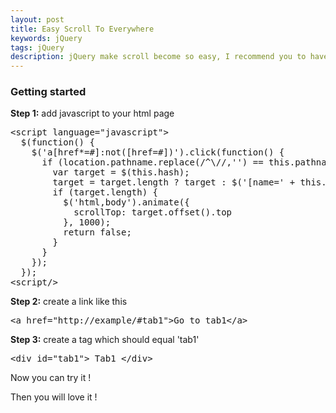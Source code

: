 ```yaml
---
layout: post 
title: Easy Scroll To Everywhere 
keywords: jQuery 
tags: jQuery 
description: jQuery make scroll become so easy, I recommend you to have a look.
---
```

<h3>Getting started</h3>
<p><b>Step 1:</b> add javascript to your html page</p>
<pre>
&lt;script language="javascript"&gt;  
  $(function() {
    $('a[href*=#]:not([href=#])').click(function() {
      if (location.pathname.replace(/^\//,'') == this.pathname.replace(/^\//,'') && location.hostname == this.hostname) {
        var target = $(this.hash);
        target = target.length ? target : $('[name=' + this.hash.slice(1) +']');
        if (target.length) {
          $('html,body').animate({
            scrollTop: target.offset().top
          }, 1000);
          return false;
        }
      }
    });
  });
&lt;script/&gt;
</pre>

<p><b>Step 2:</b> create a link like this</p>

<pre>
&lt;a href="http://example/#tab1"&gt;Go to tab1&lt;/a&gt;
</pre>

<p><b>Step 3:</b> create a tag which should equal 'tab1'</p>

<pre>
&lt;div id="tab1"&gt; Tab1 &lt;/div&gt;
</pre>

<p>Now you can try it !</p>
<p>Then you will love it !</p>
